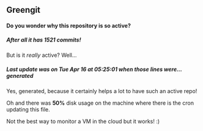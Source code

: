 ## Greengit

#### Do you wonder why this repository is so active?

##### After all it has 1521 commits!

But is it *really* active? Well...

##### Last update was on Tue Apr 16 at 05:25:01 when those lines were... generated

Yes, generated, because it certainly helps a lot to have such an active repo!

Oh and there was **50%** disk usage on the machine
where there is the cron updating this file.

Not the best way to monitor a VM in the cloud but it works! :)
